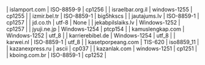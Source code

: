 | islamport.com | ISO-8859-9 | cp1256 |
| israelbar.org.il | windows-1255 | cp1255 |
| izmir.bel.tr | ISO-8859-1 | big5hkscs |
| jautajums.lv | ISO-8859-1 | cp1257 |
| jd.co.th | utf-8 | None |
| jekabpilslaiks.lv | Windows-1252 | cp1257 |
| jyuji.ne.jp | Windows-1254 | ptcp154 |
| kamuslengkap.com | Windows-1252 | utf_8 |
| karrierebibel.de | Windows-1254 | utf_8 |
| karwei.nl | ISO-8859-1 | utf_8 |
| kasetporpeang.com | TIS-620 | iso8859_11 |
| kazanexpress.ru | ascii | cp037 |
| kazanlak.com | windows-1251 | cp1251 |
| kboing.com.br | ISO-8859-1 | cp1252 |
